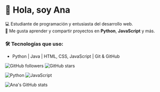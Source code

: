 # 👋 Hola, soy Ana  

💻 Estudiante de programación y entusiasta del desarrollo web.  
🚀 Me gusta aprender y compartir proyectos en **Python**, **JavaScript** y más.  

### 🛠 Tecnologías que uso:
- Python | Java | HTML, CSS, JavaScript | Git & GitHub  

![GitHub followers](https://img.shields.io/github/followers/Anitacnieto?style=social)
![GitHub stars](https://img.shields.io/github/stars/Anitacnieto?style=social)

![Python](https://img.shields.io/badge/Python-3776AB?style=for-the-badge&logo=python&logoColor=white)
![JavaScript](https://img.shields.io/badge/JavaScript-F7DF1E?style=for-the-badge&logo=javascript&logoColor=black)

![Ana's GitHub stats](https://github-readme-stats.vercel.app/api?username=Anitacnieto&show_icons=true&theme=radical)




<!--
**Anitacnieto/Anitacnieto** is a ✨ _special_ ✨ repository because its `README.md` (this file) appears on your GitHub profile.

Here are some ideas to get you started:

- 🔭 I’m currently working on ...
- 🌱 I’m currently learning ...
- 👯 I’m looking to collaborate on ...
- 🤔 I’m looking for help with ...
- 💬 Ask me about ...
- 📫 How to reach me: ...
- 😄 Pronouns: ...
- ⚡ Fun fact: ...
-->
